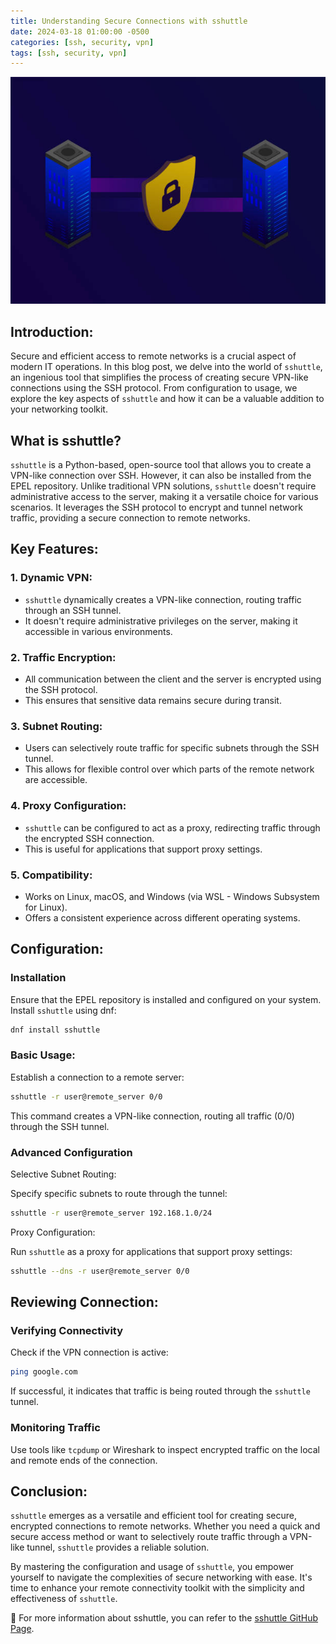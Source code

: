 ```yaml
---
title: Understanding Secure Connections with sshuttle
date: 2024-03-18 01:00:00 -0500
categories: [ssh, security, vpn]
tags: [ssh, security, vpn]
---
```


![Understanding Secure Connections with sshuttle](/assets/img/posts/2024/understanding_sshuttle/understanding_sshuttle.jpg)


## Introduction:

Secure and efficient access to remote networks is a crucial aspect of modern IT operations. In this blog post, we delve into the world of `sshuttle`, an ingenious tool that simplifies the process of creating secure VPN-like connections using the SSH protocol. From configuration to usage, we explore the key aspects of `sshuttle` and how it can be a valuable addition to your networking toolkit.

## What is sshuttle?

`sshuttle` is a Python-based, open-source tool that allows you to create a VPN-like connection over SSH. However, it can also be installed from the EPEL repository. Unlike traditional VPN solutions, `sshuttle` doesn't require administrative access to the server, making it a versatile choice for various scenarios. It leverages the SSH protocol to encrypt and tunnel network traffic, providing a secure connection to remote networks.

## Key Features:

### 1. **Dynamic VPN:**
   - `sshuttle` dynamically creates a VPN-like connection, routing traffic through an SSH tunnel.
   - It doesn't require administrative privileges on the server, making it accessible in various environments.

### 2. **Traffic Encryption:**
   - All communication between the client and the server is encrypted using the SSH protocol.
   - This ensures that sensitive data remains secure during transit.

### 3. **Subnet Routing:**
   - Users can selectively route traffic for specific subnets through the SSH tunnel.
   - This allows for flexible control over which parts of the remote network are accessible.

### 4. **Proxy Configuration:**
   - `sshuttle` can be configured to act as a proxy, redirecting traffic through the encrypted SSH connection.
   - This is useful for applications that support proxy settings.

### 5. **Compatibility:**
   - Works on Linux, macOS, and Windows (via WSL - Windows Subsystem for Linux).
   - Offers a consistent experience across different operating systems.

## Configuration:

### Installation

Ensure that the EPEL repository is installed and configured on your system. Install `sshuttle` using dnf:

```bash
dnf install sshuttle
```

### Basic Usage:

Establish a connection to a remote server:

```bash
sshuttle -r user@remote_server 0/0
```

This command creates a VPN-like connection, routing all traffic (0/0) through the SSH tunnel.

### Advanced Configuration

Selective Subnet Routing:

Specify specific subnets to route through the tunnel:

```bash
sshuttle -r user@remote_server 192.168.1.0/24
```

Proxy Configuration:

Run `sshuttle` as a proxy for applications that support proxy settings:

```bash
sshuttle --dns -r user@remote_server 0/0
```

## Reviewing Connection:

### Verifying Connectivity

Check if the VPN connection is active:

```bash
ping google.com
```

If successful, it indicates that traffic is being routed through the `sshuttle` tunnel.

### Monitoring Traffic

Use tools like `tcpdump` or Wireshark to inspect encrypted traffic on the local and remote ends of the connection.


## Conclusion:

`sshuttle` emerges as a versatile and efficient tool for creating secure, encrypted connections to remote networks. Whether you need a quick and secure access method or want to selectively route traffic through a VPN-like tunnel, `sshuttle` provides a reliable solution.

By mastering the configuration and usage of `sshuttle`, you empower yourself to navigate the complexities of secure networking with ease. It's time to enhance your remote connectivity toolkit with the simplicity and effectiveness of `sshuttle`.


📝 For more information about sshuttle, you can refer to the [sshuttle GitHub Page](https://github.com/sshuttle/sshuttle).
